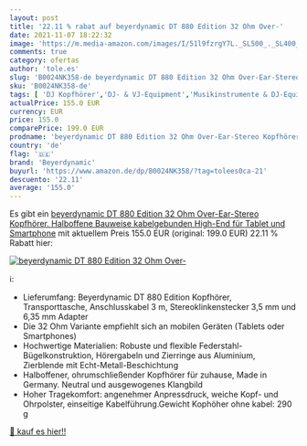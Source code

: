 ```yaml
---
layout: post
title: '22.11 % rabat auf beyerdynamic DT 880 Edition 32 Ohm Over-'
date: 2021-11-07 18:22:32
image: 'https://m.media-amazon.com/images/I/51l9fzrgY7L._SL500_._SL400_.jpg'
comments: true
category: ofertas
author: 'tole.es'
slug: 'B0024NK358-de beyerdynamic DT 880 Edition 32 Ohm Over-Ear-Stereo...'
sku: 'B0024NK358-de'
tags: [ 'DJ Kopfhörer','DJ- & VJ-Equipment','Musikinstrumente & DJ-Equipment','Musikinstrumente & Equipment','Recording-Equipment','Studio-Kopfhörer','beyerdynamic', ]
actualPrice: 155.0 EUR
currency: EUR
price: 155.0
comparePrice: 199.0 EUR
prodname: 'beyerdynamic DT 880 Edition 32 Ohm Over-Ear-Stereo Kopfhörer. Halboffene Bauweise  kabelgebunden  High-End  für Tablet und Smartphone'
country: 'de'
flag: '🇩🇪'
brand: 'Beyerdynamic'
buyurl: 'https://www.amazon.de/dp/B0024NK358/?tag=tolees0ca-21'
descuento: '22.11'
average: '155.0'
---
```


Es gibt ein [beyerdynamic DT 880 Edition 32 Ohm Over-Ear-Stereo Kopfhörer. Halboffene Bauweise  kabelgebunden  High-End  für Tablet und Smartphone](https://www.amazon.de/dp/B0024NK358/?tag=tolees0ca-21) mit aktuellem Preis 155.0 EUR (original: 199.0 EUR) 22.11 % Rabatt hier:

[![beyerdynamic DT 880 Edition 32 Ohm Over-](https://m.media-amazon.com/images/I/51l9fzrgY7L._SL500_._SL400_.jpg)](https://www.amazon.de/dp/B0024NK358/?tag=tolees0ca-21)

ℹ️:

- Lieferumfang: Beyerdynamic DT 880 Edition Kopfhörer, Transporttasche, Anschlusskabel 3 m, Stereoklinkenstecker 3,5 mm und 6,35 mm Adapter
- Die 32 Ohm Variante empfiehlt sich an mobilen Geräten (Tablets oder Smartphones)
- Hochwertige Materialien: Robuste und flexible Federstahl-Bügelkonstruktion, Hörergabeln und Zierringe aus Aluminium, Zierblende mit Echt-Metall-Beschichtung
- Halboffener, ohrumschließender Kopfhörer für zuhause, Made in Germany. Neutral und ausgewogenes Klangbild
- Hoher Tragekomfort: angenehmer Anpressdruck, weiche Kopf- und Ohrpolster, einseitige Kabelführung.Gewicht Kophöher ohne kabel: 290 g

[🛒 kauf es hier!!](https://www.amazon.de/dp/B0024NK358/?tag=tolees0ca-21)
